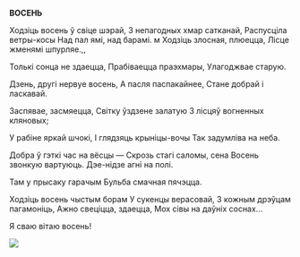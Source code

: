  
**ВОСЕНЬ**

Ходзіць восень ў свіце шэрай, 3 непагодных хмар сатканай, Распусціла ветры-косы Над пал  ямі, над барамі. м Ходзіць злосная, плюецца, Лісце жменямі шпурляе.,,

Толькі сонца не здаецца, Прабіваецца праэхмары, Улагоджвае старую.

Дзень, другі нервуе восень, А пасля паспакайнее, Стане добрай і ласкавай.

Заспявае, засмяецца, Світку ўздзене залатую 3 лісцяў вогненных кляновых;

У рабіне яркай шчокі, I глядзяць крыніцы-вочы Так задумліва на неба.

Добра ў гэткі час на вёсцы — Скрозь стагі саломы, сена Восень звонкую вартуюць. Дэе-нідзе агні на полі.

Там у прысаку гарачым Бульба смачная пячэцца.

Ходзіць восень чыстым борам У сукенцы верасовай, 3 кожным дрэўцам пагамоніць, Ажно свеціцца, здаецца, Мох сівы на даўніх соснах...

Я сваю вітаю восень!

![](2022-%D0%9C%D1%96%D0%BD%D1%81%D0%BA-%D0%BB%D1%83%D1%87%D0%BD%D0%B0%D1%81%D1%86%D1%8C-%D0%BC%D1%96%D0%BA%D0%BE%D0%BB%D0%B0-%D0%BC%D1%8F%D1%82%D0%BB%D1%96%D1%86%D0%BA%D1%96_html_b1818900a386f63.jpg)
